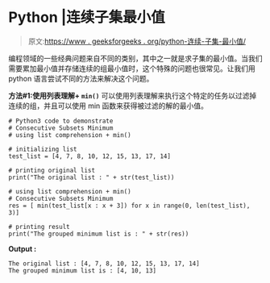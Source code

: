 # Python |连续子集最小值

> 原文:[https://www . geeksforgeeks . org/python-连续-子集-最小值/](https://www.geeksforgeeks.org/python-consecutive-subsets-minimum/)

编程领域的一些经典问题来自不同的类别，其中之一就是求子集的最小值。当我们需要累加最小值并存储连续的组最小值时，这个特殊的问题也很常见。让我们用 python 语言尝试不同的方法来解决这个问题。

**方法#1:使用列表理解+ `min()`**
可以使用列表理解来执行这个特定的任务以过滤掉连续的组，并且可以使用 min 函数来获得被过滤的解的最小值。

```
# Python3 code to demonstrate
# Consecutive Subsets Minimum
# using list comprehension + min()

# initializing list
test_list = [4, 7, 8, 10, 12, 15, 13, 17, 14]

# printing original list 
print("The original list : " + str(test_list))

# using list comprehension + min()
# Consecutive Subsets Minimum
res = [ min(test_list[x : x + 3]) for x in range(0, len(test_list), 3)]

# printing result
print("The grouped minimum list is : " + str(res))
```

**Output :**

```
The original list : [4, 7, 8, 10, 12, 15, 13, 17, 14]
The grouped minimum list is : [4, 10, 13]

```